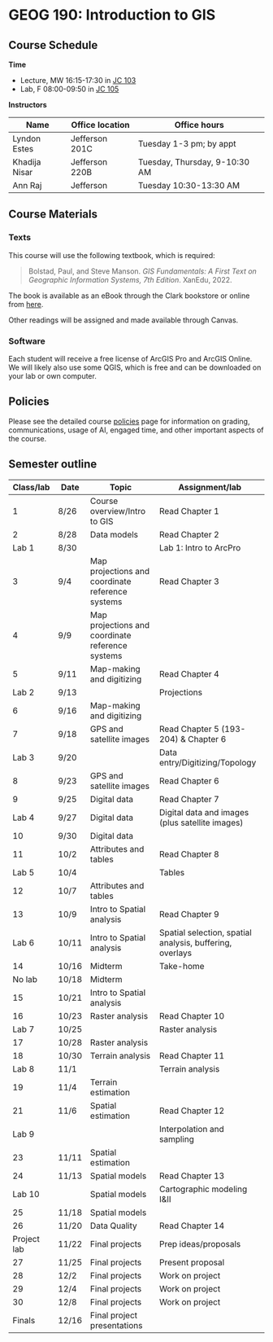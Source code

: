 # GEOG 190: Introduction to GIS


## Course Schedule

**Time**

- Lecture, MW 16:15-17:30 in [JC
  103](https://apps.clarku.edu/classrooms/buildings/10/rooms/78)
- Lab, F 08:00-09:50 in [JC
  105](https://apps.clarku.edu/classrooms/buildings/10/rooms/80)

**Instructors**

| Name          | Office location | Office hours                  |
|---------------|-----------------|-------------------------------|
| Lyndon Estes  | Jefferson 201C  | Tuesday 1-3 pm; by appt       |
| Khadija Nisar | Jefferson 220B  | Tuesday, Thursday, 9-10:30 AM |
| Ann Raj       | Jefferson       | Tuesday 10:30-13:30 AM        |

## Course Materials

### Texts

This course will use the following textbook, which is required:

> Bolstad, Paul, and Steve Manson. *GIS Fundamentals: A First Text on
> Geographic Information Systems, 7th Edition*. XanEdu, 2022.

The book is available as an eBook through the Clark bookstore or online
from [here](https://www.gisfundamentals.org/).

Other readings will be assigned and made available through Canvas.

### Software

Each student will receive a free license of ArcGIS Pro and ArcGIS
Online. We will likely also use some QGIS, which is free and can be
downloaded on your lab or own computer.

## Policies

Please see the detailed course
[policies](https://github.com/agroimpacts/geog190/blob/main/policies.md)
page for information on grading, communications, usage of AI, engaged
time, and other important aspects of the course.

## Semester outline

| Class/lab   | Date  | Topic                                            | Assignment/lab                                           |
|-------------|-------|--------------------------------------------------|----------------------------------------------------------|
| 1           | 8/26  | Course overview/Intro to GIS                     | Read Chapter 1                                           |
| 2           | 8/28  | Data models                                      | Read Chapter 2                                           |
| Lab 1       | 8/30  |                                                  | Lab 1: Intro to ArcPro                                   |
| 3           | 9/4   | Map projections and coordinate reference systems | Read Chapter 3                                           |
| 4           | 9/9   | Map projections and coordinate reference systems |                                                          |
| 5           | 9/11  | Map-making and digitizing                        | Read Chapter 4                                           |
| Lab 2       | 9/13  |                                                  | Projections                                              |
| 6           | 9/16  | Map-making and digitizing                        |                                                          |
| 7           | 9/18  | GPS and satellite images                         | Read Chapter 5 (193-204) & Chapter 6                     |
| Lab 3       | 9/20  |                                                  | Data entry/Digitizing/Topology                           |
| 8           | 9/23  | GPS and satellite images                         | Read Chapter 6                                           |
| 9           | 9/25  | Digital data                                     | Read Chapter 7                                           |
| Lab 4       | 9/27  | Digital data                                     | Digital data and images (plus satellite images)          |
| 10          | 9/30  | Digital data                                     |                                                          |
| 11          | 10/2  | Attributes and tables                            | Read Chapter 8                                           |
| Lab 5       | 10/4  |                                                  | Tables                                                   |
| 12          | 10/7  | Attributes and tables                            |                                                          |
| 13          | 10/9  | Intro to Spatial analysis                        | Read Chapter 9                                           |
| Lab 6       | 10/11 | Intro to Spatial analysis                        | Spatial selection, spatial analysis, buffering, overlays |
| 14          | 10/16 | Midterm                                          | Take-home                                                |
| No lab      | 10/18 | Midterm                                          |                                                          |
| 15          | 10/21 | Intro to Spatial analysis                        |                                                          |
| 16          | 10/23 | Raster analysis                                  | Read Chapter 10                                          |
| Lab 7       | 10/25 |                                                  | Raster analysis                                          |
| 17          | 10/28 | Raster analysis                                  |                                                          |
| 18          | 10/30 | Terrain analysis                                 | Read Chapter 11                                          |
| Lab 8       | 11/1  |                                                  | Terrain analysis                                         |
| 19          | 11/4  | Terrain estimation                               |                                                          |
| 21          | 11/6  | Spatial estimation                               | Read Chapter 12                                          |
| Lab 9       |       |                                                  | Interpolation and sampling                               |
| 23          | 11/11 | Spatial estimation                               |                                                          |
| 24          | 11/13 | Spatial models                                   | Read Chapter 13                                          |
| Lab 10      |       | Spatial models                                   | Cartographic modeling I&II                               |
| 25          | 11/18 | Spatial models                                   |                                                          |
| 26          | 11/20 | Data Quality                                     | Read Chapter 14                                          |
| Project lab | 11/22 | Final projects                                   | Prep ideas/proposals                                     |
| 27          | 11/25 | Final projects                                   | Present proposal                                         |
| 28          | 12/2  | Final projects                                   | Work on project                                          |
| 29          | 12/4  | Final projects                                   | Work on project                                          |
| 30          | 12/8  | Final projects                                   | Work on project                                          |
| Finals      | 12/16 | Final project presentations                      |                                                          |
